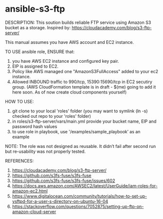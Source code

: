 ﻿# ansible-s3-ftp

DESCRIPTION: This soution builds reliable FTP service using Amazon S3 bucket as a storage. 
Inspired by: https://cloudacademy.com/blog/s3-ftp-server/
 
 
This manual assumes you have AWS account and EC2 instance.

TO USE ansible role, ENSURE that:
1. you have AWS EC2 instance and configured key pair.
2. EIP is assigned to EC2.
3. Policy like AWS managed one "AmazonS3FullAccess" added to your ec2 instance.
4. Allowed INBOUND traffic to 990/tcp, 15390:15690/tcp in EC2 secutiry group.
(AWS CloudFormation template is in draft - $(me) going to add it here soon. As of now create cloud components yourself)

HOW TO USE:
1. git clone to your local 'roles' folder
(you may want to symlink (ln -s) checked out repo to your 'roles' folder)
2. in roles/s3-ftp-server/vars/main.yml provide your bucket name, EIP and password hash values
3. to use role in playbook, use '/examples/sample_playbook’ as an example

NOTE:
The role was not designed as reusable. It didn’t fail after second run but re-usability was not properly tested.


REFERENCES:

1. https://cloudacademy.com/blog/s3-ftp-server/ 
2. https://github.com/s3fs-fuse/s3fs-fuse 
3. https://github.com/s3fs-fuse/s3fs-fuse/issues/602 
4. https://docs.aws.amazon.com/AWSEC2/latest/UserGuide/iam-roles-for-amazon-ec2.html 
5. https://www.digitalocean.com/community/tutorials/how-to-set-up-vsftpd-for-a-user-s-directory-on-ubuntu-16-04 
6. https://stackoverflow.com/questions/7052875/setting-up-ftp-on-amazon-cloud-server 
